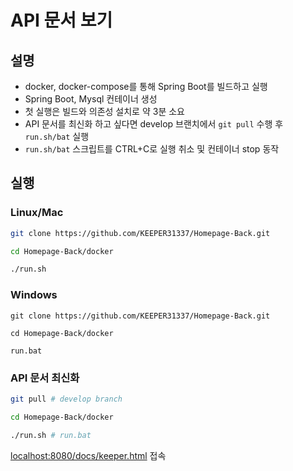 # API 문서 보기
## 설명
- docker, docker-compose를 통해 Spring Boot를 빌드하고 실행
- Spring Boot, Mysql 컨테이너 생성
- 첫 실행은 빌드와 의존성 설치로 약 3분 소요
- API 문서를 최신화 하고 싶다면 develop 브랜치에서 ```git pull``` 수행 후 ```run.sh/bat``` 실행
- ```run.sh/bat``` 스크립트를 CTRL+C로 실행 취소 및 컨테이너 stop 동작

## 실행
### Linux/Mac
```bash
git clone https://github.com/KEEPER31337/Homepage-Back.git

cd Homepage-Back/docker

./run.sh
```

### Windows
```
git clone https://github.com/KEEPER31337/Homepage-Back.git

cd Homepage-Back/docker

run.bat
```

### API 문서 최신화
```bash
git pull # develop branch

cd Homepage-Back/docker

./run.sh # run.bat
```

[localhost:8080/docs/keeper.html](http://localhost:8080/docs/keeper.html) 접속